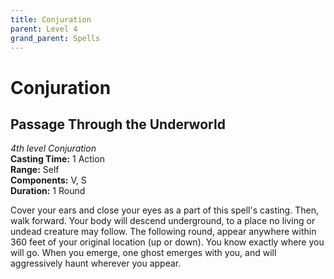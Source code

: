 ```yaml
---
title: Conjuration
parent: Level 4
grand_parent: Spells
---
```


# Conjuration

## Passage Through the Underworld
*4th level Conjuration*<br>
**Casting Time:** 1 Action<br>
**Range:** Self<br>
**Components:** V, S<br>
**Duration:** 1 Round

Cover your ears and close your eyes as a part of this spell's casting. Then, walk forward. Your body will descend underground, to a place no living or undead creature may follow. The following round, appear anywhere within 360 feet of your original location (up or down). You know exactly where you will go. When you emerge, one ghost emerges with you, and will aggressively haunt wherever you appear.
